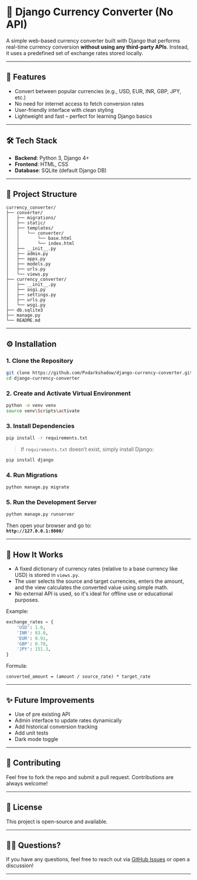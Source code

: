 # 💱 Django Currency Converter (No API)

A simple web-based currency converter built with Django that performs real-time currency conversion **without using any third-party APIs**. Instead, it uses a predefined set of exchange rates stored locally.

---

## 🚀 Features

- Convert between popular currencies (e.g., USD, EUR, INR, GBP, JPY, etc.)
- No need for internet access to fetch conversion rates
- User-friendly interface with clean styling
- Lightweight and fast – perfect for learning Django basics

---

## 🛠️ Tech Stack

- **Backend**: Python 3, Django 4+
- **Frontend**: HTML, CSS 
- **Database**: SQLite (default Django DB)

---

## 📁 Project Structure

```
currency_converter/
├── converter/        
│   ├── migrations/
│   ├── static/        
│   ├── templates/
│   │   └── converter/
│   │       └── base.html
│   │       └── index.html
│   ├── __init__.py
│   ├── admin.py
│   ├── apps.py
│   ├── models.py       
│   ├── urls.py
│   └── views.py
├── currency_converter/  
│   ├── __init__.py
│   ├── asgi.py
│   ├── settings.py
│   ├── urls.py
│   └── wsgi.py
├── db.sqlite3
├── manage.py
└── README.md
```

---

## ⚙️ Installation

### 1. Clone the Repository

```bash
git clone https://github.com/Pxdarkshadow/django-currency-converter.git
cd django-currency-converter
```

### 2. Create and Activate Virtual Environment

```bash
python -m venv venv
source venv\Scripts\activate
```

### 3. Install Dependencies

```bash
pip install -r requirements.txt
```

> If `requirements.txt` doesn’t exist, simply install Django:
```bash
pip install django
```

### 4. Run Migrations

```bash
python manage.py migrate
```

### 5. Run the Development Server

```bash
python manage.py runserver
```

Then open your browser and go to:  
**`http://127.0.0.1:8000/`**

---

## 🔄 How It Works

- A fixed dictionary of currency rates (relative to a base currency like USD) is stored in `views.py`.
- The user selects the source and target currencies, enters the amount, and the view calculates the converted value using simple math.
- No external API is used, so it's ideal for offline use or educational purposes.

Example:
```python
exchange_rates = {
    'USD': 1.0,
    'INR': 83.0,
    'EUR': 0.91,
    'GBP': 0.78,
    'JPY': 151.3,
}
```

Formula:
```
converted_amount = (amount / source_rate) * target_rate
```

---

## ✨ Future Improvements

- Use of pre existing API
- Admin interface to update rates dynamically
- Add historical conversion tracking
- Add unit tests
- Dark mode toggle

---

## 🤝 Contributing

Feel free to fork the repo and submit a pull request. Contributions are always welcome!

---

## 📄 License

This project is open-source and available.

---

## 🙋‍♂️ Questions?

If you have any questions, feel free to reach out via [GitHub Issues](https://github.com/Pxdarkshadow/django-currency-converter/issues) or open a discussion!

---
```
